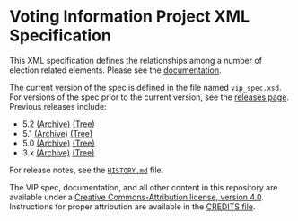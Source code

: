 # Voting Information Project XML Specification

This XML specification defines the relationships among a number of election
related elements. Please see the
[documentation](http://vip-specification.readthedocs.org/en/latest/).

The current version of the spec is defined in the file named `vip_spec.xsd`.
For versions of the spec prior to the current version, see the [releases
page][releases_page]. Previous releases include:

* 5.2 [(Archive)][v5_2_archive_release] [(Tree)][v5_2_archive_tag]
* 5.1 [(Archive)][v5_1_archive_release] [(Tree)][v5_1_archive_tag]
* 5.0 [(Archive)][v5_0_archive_release] [(Tree)][v5_0_archive_tag]
* 3.x [(Archive)][v3_archive_release] [(Tree)][v3_archive_tag]

For release notes, see the [`HISTORY.md`](HISTORY.md) file.

The VIP spec, documentation, and all other content in this repository are
available under a [Creative Commons-Attribution license, version
4.0](LICENSE.md).  Instructions for proper attribution are available in the
[CREDITS file](CREDITS.md).


[releases_page]: https://github.com/votinginfoproject/vip-specification/releases
[v5_2_archive_release]: https://github.com/votinginfoproject/vip-specification/releases/tag/v5.2-release
[v5_2_archive_tag]: https://github.com/votinginfoproject/vip-specification/tree/v5.2-release
[v5_1_archive_release]: https://github.com/votinginfoproject/vip-specification/releases/tag/v5.1-release
[v5_1_archive_tag]: https://github.com/votinginfoproject/vip-specification/tree/v5.1-release
[v5_0_archive_release]: https://github.com/votinginfoproject/vip-specification/releases/tag/v5.0-release
[v5_0_archive_tag]: https://github.com/votinginfoproject/vip-specification/tree/v5.0-release
[v3_archive_release]: https://github.com/votinginfoproject/vip-specification/releases/tag/v3-archive
[v3_archive_tag]: https://github.com/votinginfoproject/vip-specification/tree/v3-archive
